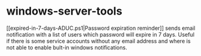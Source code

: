 # windows-server-tools

[[expired-in-7-days-ADUC.ps1|Password expiration reminder]] sends email notification with a list of users which password will expire in 7 days. Useful if there is some service accounts without any email address and where is not able to enable bult-in windows notifications.
